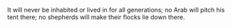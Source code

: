 It will never be inhabited or lived in for all generations; no Arab will pitch his tent there; no shepherds will make their flocks lie down there.
